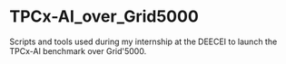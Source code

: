# TPCx-AI_over_Grid5000
Scripts and tools used during my internship at the DEECEI to launch the TPCx-AI benchmark over Grid'5000.
